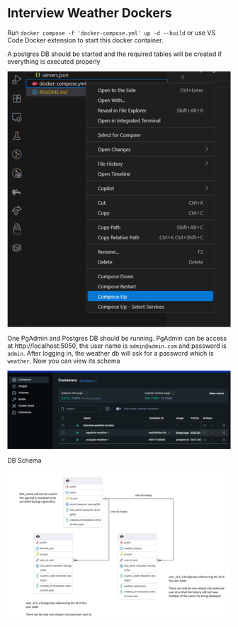 # Interview Weather Dockers

Run `docker compose -f 'docker-compose.yml' up -d --build` or use VS Code Docker extension to start this docker container.

A postgres DB should be started and the required tables will be created if everything is executed properly

![vscode start docker container](image.png)

One PgAdmin and Postgres DB should be running. PgAdmin can be access at http://localhost:5050, the user name is `admin@admin.com` and password is `admin`. After logging in, the weather db will ask for a password which is `weather`. Now you can view its schema

![containers](image-1.png)

DB Schema

![db cshema](image-2.png)
